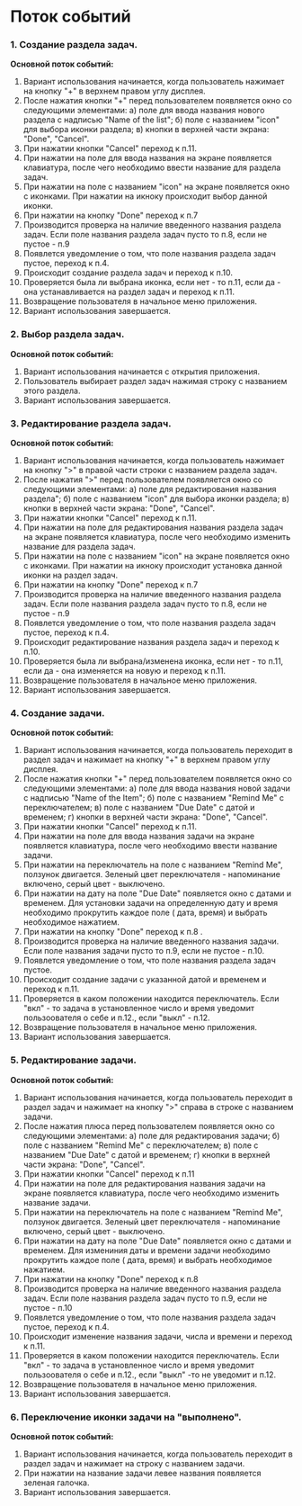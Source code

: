 # Поток событий

### 1. Создание раздела задач.
**Основной поток событий:**
1. Вариант использования начинается, когда пользователь нажимает на кнопку "+" в верхнем правом углу дисплея.
2. После нажатия кнопки "+" перед пользователем появляется окно со следующими элементами:
а) поле для ввода названия нового раздела с надписью "Name of the list";
б) поле с названием "icon" для выбора иконки раздела;
в) кнопки в верхней части экрана: "Done", "Cancel".
3. При нажатии кнопки "Cancel" переход к п.11.
4. При нажатии на поле для ввода названия на экране появляется клавиатура, после чего необходимо ввести название для раздела задач.
5. При нажатии на поле с названием "icon" на экране появляется окно с иконками. При нажатии на икноку происходит выбор данной иконки. 
6. При нажатии на кнопку "Done" переход к п.7
7. Производится проверка на наличие введенного названия раздела задач. Если поле названия раздела задач пусто то п.8, если не пустое - п.9
8. Появлется уведомление о том, что поле названия раздела задач пустое, переход к п.4.
9. Происходит создание раздела задач и переход к п.10.
10. Проверяется была ли выбрана иконка, если нет - то п.11, если да - она устанавливается на раздел задач и переход к п.11.
11. Возвращение пользователя в начальное меню приложения.
12. Вариант использования завершается.

### 2. Выбор раздела задач.
**Основной поток событий:**
1. Вариант использования начинается с открытия приложения.
2. Пользователь выбирает раздел задач нажимая строку с названием этого раздела.
3. Вариант использования завершается.

### 3. Редактирование раздела задач.
**Основной поток событий:**
1. Вариант использования начинается, когда пользователь нажимает на кнопку ">" в правой части строки с названием раздела задач.
2. После нажатия ">" перед пользователем появляется окно со следующими элементами:
а) поле для редактирования названия раздела";
б) поле с названием "icon" для выбора иконки раздела;
в) кнопки в верхней части экрана: "Done", "Cancel".
3. При нажатии кнопки "Cancel" переход к п.11.
4. При нажатии на поле для редактирования названия раздела задач на экране появляется клавиатура, после чего необходимо изменить название для раздела задач.
5. При нажатии на поле с названием "icon" на экране появляется окно с иконками. При нажатии на икноку происходит установка данной иконки
на раздел задач. 
6. При нажатии на кнопку "Done" переход к п.7
7. Производится проверка на наличие введенного названия раздела задач. Если поле названия раздела задач пусто то п.8, если не пустое - п.9
8. Появлется уведомление о том, что поле названия раздела задач пустое, переход к п.4.
9. Происходит редактирование названия раздела задач и переход к п.10.
10. Проверяется была ли выбрана/изменена иконка, если нет - то п.11, если да - она изменяется на новую и переход к п.11.
11. Возвращение пользователя в начальное меню приложения.
12. Вариант использования завершается.

### 4. Создание задачи.
**Основной поток событий:**
1. Вариант использования начинается, когда пользователь переходит в раздел задач и нажимает на кнопку "+" в верхнем правом углу дисплея.
2. После нажатия кнопки "+" перед пользователем появляется окно со следующими элементами:
а) поле для ввода названия новой задачи с надписью "Name of the Item";
б) поле с названием "Remind Me" c переключателем;
в) поле с названием "Due Date" с датой и временем;
г) кнопки в верхней части экрана: "Done", "Cancel".
3. При нажатии кнопки "Cancel" переход к п.11.
4. При нажатии на поле для ввода названия задачи на экране появляется клавиатура, после чего необходимо ввести название задачи.
5. При нажатии на переключатель на поле с названием "Remind Me", ползунок двигается. Зеленый цвет переключателя - напоминание включено,
серый цвет - выключено.
6. При нажатии на дату на поле "Due Date" появляется окно с датами и временем. Для установки задачи на определенную дату и время 
необходимо прокрутить каждое поле ( дата, время) и выбрать необходимое нажатием.
7. При нажатии на кнопку "Done" переход к п.8 .
8. Производится проверка на наличие введенного названия задачи. Если поле названия задачи пусто то п.9, если не пустое - п.10.
9. Появлется уведомление о том, что поле названия раздела задач пустое.
10. Происходит создание задачи с указанной датой и временем и переход к п.11.
11. Проверяется в каком положении находится переключатель. Если "вкл" - то задача в установленное число и время уведомит пользоователя о себе и п.12., если "выкл" - п.12.
12. Возвращение пользователя в начальное меню приложения.
13. Вариант использования завершается.

### 5. Редактирование задачи.
**Основной поток событий:**
1. Вариант использования начинается, когда пользователь переходит в раздел задач и нажимает на кнопку ">" справа в строке с названием задачи.
2. После нажатия плюса перед пользователем появляется окно со следующими элементами:
а) поле для редактирования задачи;
б) поле с названием "Remind Me" c переключателем;
в) поле с названием "Due Date" с датой и временем;
г) кнопки в верхней части экрана: "Done", "Cancel".
3. При нажатии кнопки "Cancel" переход к п.11
4. При нажатии на поле для редактирования названия задачи на экране появляется клавиатура, после чего необходимо изменить название задачи.
5. При нажатии на переключатель на поле с названием "Remind Me", ползунок двигается. Зеленый цвет переключателя - напоминание включено,
серый цвет - выключено.
6. При нажатии на дату на поле "Due Date" появляется окно с датами и временем. Для измениния даты и времени задачи
необходимо прокрутить каждое поле ( дата, время) и выбрать необходимое нажатием.
7. При нажатии на кнопку "Done" переход к п.8 
8. Производится проверка на наличие введенного названия раздела задач. Если поле названия раздела задач пусто то п.9, если не пустое - п.10
9. Появлется уведомление о том, что поле названия раздела задач пустое, переход к п.4.
10. Происходит изменение названия задачи, числа и времени и переход к п.11.
11. Проверяется в каком положении находится переключатель. Если "вкл" - то задача в установленное число и время уведомит пользоователя о себе и п.12., если "выкл" -то не уведомит и п.12.
12. Возвращение пользователя в начальное меню приложения.
13. Вариант использования завершается.

### 6. Переключение иконки задачи на "выполнено".
**Основной поток событий:**
1. Вариант использования начинается, когда пользователь переходит в раздел задач и нажимает на строку с названием задачи.
2. При нажатии на название задачи левее названия появляется зеленая галочка.
3. Вариант использования завершается.
